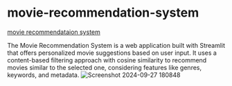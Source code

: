 # movie-recommendation-system
[movie recommendataion system](http://172.22.35.246:8503)

The Movie Recommendation System is a web application built with Streamlit that offers personalized movie suggestions based on user input. It uses a content-based filtering approach with cosine similarity to recommend movies similar to the selected one, considering features like genres, keywords, and metadata.
![Screenshot 2024-09-27 180848](https://github.com/user-attachments/assets/6d38a44e-0494-4a9a-8341-3f7fef253306)

